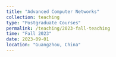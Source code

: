 ```yaml
---
title: "Advanced Computer Networks"
collection: teaching
type: "Postgraduate Courses"
permalink: /teaching/2023-fall-teaching
time: "Fall 2023"
date: 2023-09-01
location: "Guangzhou, China"
---
```

